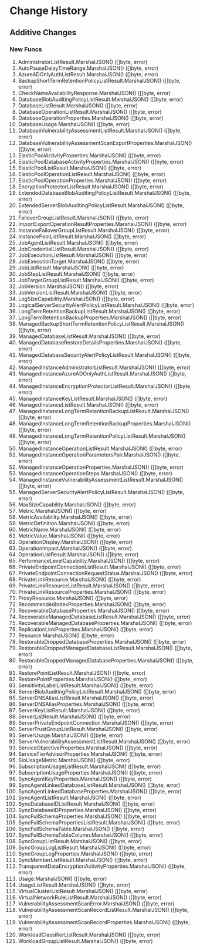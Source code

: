 # Change History

## Additive Changes

### New Funcs

1. AdministratorListResult.MarshalJSON() ([]byte, error)
1. AutoPauseDelayTimeRange.MarshalJSON() ([]byte, error)
1. AzureADOnlyAuthListResult.MarshalJSON() ([]byte, error)
1. BackupShortTermRetentionPolicyListResult.MarshalJSON() ([]byte, error)
1. CheckNameAvailabilityResponse.MarshalJSON() ([]byte, error)
1. DatabaseBlobAuditingPolicyListResult.MarshalJSON() ([]byte, error)
1. DatabaseListResult.MarshalJSON() ([]byte, error)
1. DatabaseOperationListResult.MarshalJSON() ([]byte, error)
1. DatabaseOperationProperties.MarshalJSON() ([]byte, error)
1. DatabaseUsage.MarshalJSON() ([]byte, error)
1. DatabaseVulnerabilityAssessmentListResult.MarshalJSON() ([]byte, error)
1. DatabaseVulnerabilityAssessmentScanExportProperties.MarshalJSON() ([]byte, error)
1. ElasticPoolActivityProperties.MarshalJSON() ([]byte, error)
1. ElasticPoolDatabaseActivityProperties.MarshalJSON() ([]byte, error)
1. ElasticPoolListResult.MarshalJSON() ([]byte, error)
1. ElasticPoolOperationListResult.MarshalJSON() ([]byte, error)
1. ElasticPoolOperationProperties.MarshalJSON() ([]byte, error)
1. EncryptionProtectorListResult.MarshalJSON() ([]byte, error)
1. ExtendedDatabaseBlobAuditingPolicyListResult.MarshalJSON() ([]byte, error)
1. ExtendedServerBlobAuditingPolicyListResult.MarshalJSON() ([]byte, error)
1. FailoverGroupListResult.MarshalJSON() ([]byte, error)
1. ImportExportOperationResultProperties.MarshalJSON() ([]byte, error)
1. InstanceFailoverGroupListResult.MarshalJSON() ([]byte, error)
1. InstancePoolListResult.MarshalJSON() ([]byte, error)
1. JobAgentListResult.MarshalJSON() ([]byte, error)
1. JobCredentialListResult.MarshalJSON() ([]byte, error)
1. JobExecutionListResult.MarshalJSON() ([]byte, error)
1. JobExecutionTarget.MarshalJSON() ([]byte, error)
1. JobListResult.MarshalJSON() ([]byte, error)
1. JobStepListResult.MarshalJSON() ([]byte, error)
1. JobTargetGroupListResult.MarshalJSON() ([]byte, error)
1. JobVersion.MarshalJSON() ([]byte, error)
1. JobVersionListResult.MarshalJSON() ([]byte, error)
1. LogSizeCapability.MarshalJSON() ([]byte, error)
1. LogicalServerSecurityAlertPolicyListResult.MarshalJSON() ([]byte, error)
1. LongTermRetentionBackupListResult.MarshalJSON() ([]byte, error)
1. LongTermRetentionBackupProperties.MarshalJSON() ([]byte, error)
1. ManagedBackupShortTermRetentionPolicyListResult.MarshalJSON() ([]byte, error)
1. ManagedDatabaseListResult.MarshalJSON() ([]byte, error)
1. ManagedDatabaseRestoreDetailsProperties.MarshalJSON() ([]byte, error)
1. ManagedDatabaseSecurityAlertPolicyListResult.MarshalJSON() ([]byte, error)
1. ManagedInstanceAdministratorListResult.MarshalJSON() ([]byte, error)
1. ManagedInstanceAzureADOnlyAuthListResult.MarshalJSON() ([]byte, error)
1. ManagedInstanceEncryptionProtectorListResult.MarshalJSON() ([]byte, error)
1. ManagedInstanceKeyListResult.MarshalJSON() ([]byte, error)
1. ManagedInstanceListResult.MarshalJSON() ([]byte, error)
1. ManagedInstanceLongTermRetentionBackupListResult.MarshalJSON() ([]byte, error)
1. ManagedInstanceLongTermRetentionBackupProperties.MarshalJSON() ([]byte, error)
1. ManagedInstanceLongTermRetentionPolicyListResult.MarshalJSON() ([]byte, error)
1. ManagedInstanceOperationListResult.MarshalJSON() ([]byte, error)
1. ManagedInstanceOperationParametersPair.MarshalJSON() ([]byte, error)
1. ManagedInstanceOperationProperties.MarshalJSON() ([]byte, error)
1. ManagedInstanceOperationSteps.MarshalJSON() ([]byte, error)
1. ManagedInstanceVulnerabilityAssessmentListResult.MarshalJSON() ([]byte, error)
1. ManagedServerSecurityAlertPolicyListResult.MarshalJSON() ([]byte, error)
1. MaxSizeCapability.MarshalJSON() ([]byte, error)
1. Metric.MarshalJSON() ([]byte, error)
1. MetricAvailability.MarshalJSON() ([]byte, error)
1. MetricDefinition.MarshalJSON() ([]byte, error)
1. MetricName.MarshalJSON() ([]byte, error)
1. MetricValue.MarshalJSON() ([]byte, error)
1. OperationDisplay.MarshalJSON() ([]byte, error)
1. OperationImpact.MarshalJSON() ([]byte, error)
1. OperationListResult.MarshalJSON() ([]byte, error)
1. PerformanceLevelCapability.MarshalJSON() ([]byte, error)
1. PrivateEndpointConnectionListResult.MarshalJSON() ([]byte, error)
1. PrivateEndpointConnectionRequestStatus.MarshalJSON() ([]byte, error)
1. PrivateLinkResource.MarshalJSON() ([]byte, error)
1. PrivateLinkResourceListResult.MarshalJSON() ([]byte, error)
1. PrivateLinkResourceProperties.MarshalJSON() ([]byte, error)
1. ProxyResource.MarshalJSON() ([]byte, error)
1. RecommendedIndexProperties.MarshalJSON() ([]byte, error)
1. RecoverableDatabaseProperties.MarshalJSON() ([]byte, error)
1. RecoverableManagedDatabaseListResult.MarshalJSON() ([]byte, error)
1. RecoverableManagedDatabaseProperties.MarshalJSON() ([]byte, error)
1. ReplicationLinkProperties.MarshalJSON() ([]byte, error)
1. Resource.MarshalJSON() ([]byte, error)
1. RestorableDroppedDatabaseProperties.MarshalJSON() ([]byte, error)
1. RestorableDroppedManagedDatabaseListResult.MarshalJSON() ([]byte, error)
1. RestorableDroppedManagedDatabaseProperties.MarshalJSON() ([]byte, error)
1. RestorePointListResult.MarshalJSON() ([]byte, error)
1. RestorePointProperties.MarshalJSON() ([]byte, error)
1. SensitivityLabelListResult.MarshalJSON() ([]byte, error)
1. ServerBlobAuditingPolicyListResult.MarshalJSON() ([]byte, error)
1. ServerDNSAliasListResult.MarshalJSON() ([]byte, error)
1. ServerDNSAliasProperties.MarshalJSON() ([]byte, error)
1. ServerKeyListResult.MarshalJSON() ([]byte, error)
1. ServerListResult.MarshalJSON() ([]byte, error)
1. ServerPrivateEndpointConnection.MarshalJSON() ([]byte, error)
1. ServerTrustGroupListResult.MarshalJSON() ([]byte, error)
1. ServerUsage.MarshalJSON() ([]byte, error)
1. ServerVulnerabilityAssessmentListResult.MarshalJSON() ([]byte, error)
1. ServiceObjectiveProperties.MarshalJSON() ([]byte, error)
1. ServiceTierAdvisorProperties.MarshalJSON() ([]byte, error)
1. SloUsageMetric.MarshalJSON() ([]byte, error)
1. SubscriptionUsageListResult.MarshalJSON() ([]byte, error)
1. SubscriptionUsageProperties.MarshalJSON() ([]byte, error)
1. SyncAgentKeyProperties.MarshalJSON() ([]byte, error)
1. SyncAgentLinkedDatabaseListResult.MarshalJSON() ([]byte, error)
1. SyncAgentLinkedDatabaseProperties.MarshalJSON() ([]byte, error)
1. SyncAgentListResult.MarshalJSON() ([]byte, error)
1. SyncDatabaseIDListResult.MarshalJSON() ([]byte, error)
1. SyncDatabaseIDProperties.MarshalJSON() ([]byte, error)
1. SyncFullSchemaProperties.MarshalJSON() ([]byte, error)
1. SyncFullSchemaPropertiesListResult.MarshalJSON() ([]byte, error)
1. SyncFullSchemaTable.MarshalJSON() ([]byte, error)
1. SyncFullSchemaTableColumn.MarshalJSON() ([]byte, error)
1. SyncGroupListResult.MarshalJSON() ([]byte, error)
1. SyncGroupLogListResult.MarshalJSON() ([]byte, error)
1. SyncGroupLogProperties.MarshalJSON() ([]byte, error)
1. SyncMemberListResult.MarshalJSON() ([]byte, error)
1. TransparentDataEncryptionActivityProperties.MarshalJSON() ([]byte, error)
1. Usage.MarshalJSON() ([]byte, error)
1. UsageListResult.MarshalJSON() ([]byte, error)
1. VirtualClusterListResult.MarshalJSON() ([]byte, error)
1. VirtualNetworkRuleListResult.MarshalJSON() ([]byte, error)
1. VulnerabilityAssessmentScanError.MarshalJSON() ([]byte, error)
1. VulnerabilityAssessmentScanRecordListResult.MarshalJSON() ([]byte, error)
1. VulnerabilityAssessmentScanRecordProperties.MarshalJSON() ([]byte, error)
1. WorkloadClassifierListResult.MarshalJSON() ([]byte, error)
1. WorkloadGroupListResult.MarshalJSON() ([]byte, error)
